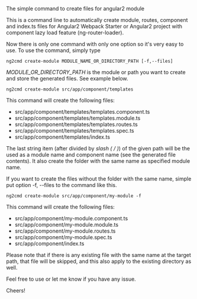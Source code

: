 The simple command to create files for angular2 module

This is a command line to automatically create module, routes, component and index.ts files for Angular2 Webpack Starter or Angular2 project with component lazy load feature (ng-router-loader).

Now there is only one command with only one option so it's very easy to use. To use the command, simply type

    ng2cmd create-module MODULE_NAME_OR_DIRECTORY_PATH [-f,--files]


*MODULE_OR_DIRECTORY_PATH* is the module or path you want to create and store the generated files. See example below.

    ng2cmd create-module src/app/component/templates
   
This command will create the following files:

 - src/app/component/templates/templates.component.ts
 - src/app/component/templates/templates.module.ts
 - src/app/component/templates/templates.routes.ts
 - src/app/component/templates/templates.spec.ts
 - src/app/component/templates/index.ts

The last string item (after divided by *slash ( / )*)  of the given path will be the used as a module name and component name (see the generated file contents). It also create the folder with the same name as specified module name.


If you want to create the files without the folder with the same name, simple put option -f, --files to the command like this.

    ng2cmd create-module src/app/component/my-module -f

This command will create the following files:

 - src/app/component/my-module.component.ts
 - src/app/component/my-module.module.ts
 - src/app/component/my-module.routes.ts
 - src/app/component/my-module.spec.ts
 - src/app/component/index.ts


Please note that if there is any existing file with the same name at the target path, that file will be skipped, and this also apply to the existing directory as well.



Feel free to use or let me know if you have any issue.

Cheers!